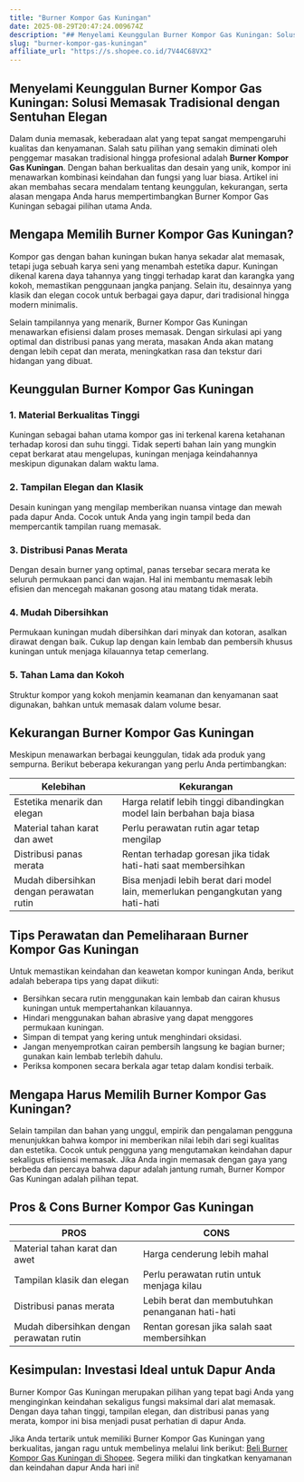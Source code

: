 ```yaml
---
title: "Burner Kompor Gas Kuningan"
date: 2025-08-29T20:47:24.009674Z
description: "## Menyelami Keunggulan Burner Kompor Gas Kuningan: Solusi Memasak Tradisional dengan Sentuhan Elegan..."
slug: "burner-kompor-gas-kuningan"
affiliate_url: "https://s.shopee.co.id/7V44C68VX2"
---
```

## Menyelami Keunggulan Burner Kompor Gas Kuningan: Solusi Memasak Tradisional dengan Sentuhan Elegan

Dalam dunia memasak, keberadaan alat yang tepat sangat mempengaruhi kualitas dan kenyamanan. Salah satu pilihan yang semakin diminati oleh penggemar masakan tradisional hingga profesional adalah **Burner Kompor Gas Kuningan**. Dengan bahan berkualitas dan desain yang unik, kompor ini menawarkan kombinasi keindahan dan fungsi yang luar biasa. Artikel ini akan membahas secara mendalam tentang keunggulan, kekurangan, serta alasan mengapa Anda harus mempertimbangkan Burner Kompor Gas Kuningan sebagai pilihan utama Anda.

## Mengapa Memilih Burner Kompor Gas Kuningan?

Kompor gas dengan bahan kuningan bukan hanya sekadar alat memasak, tetapi juga sebuah karya seni yang menambah estetika dapur. Kuningan dikenal karena daya tahannya yang tinggi terhadap karat dan karangka yang kokoh, memastikan penggunaan jangka panjang. Selain itu, desainnya yang klasik dan elegan cocok untuk berbagai gaya dapur, dari tradisional hingga modern minimalis.

Selain tampilannya yang menarik, Burner Kompor Gas Kuningan menawarkan efisiensi dalam proses memasak. Dengan sirkulasi api yang optimal dan distribusi panas yang merata, masakan Anda akan matang dengan lebih cepat dan merata, meningkatkan rasa dan tekstur dari hidangan yang dibuat.

## Keunggulan Burner Kompor Gas Kuningan

### 1. Material Berkualitas Tinggi

Kuningan sebagai bahan utama kompor gas ini terkenal karena ketahanan terhadap korosi dan suhu tinggi. Tidak seperti bahan lain yang mungkin cepat berkarat atau mengelupas, kuningan menjaga keindahannya meskipun digunakan dalam waktu lama.

### 2. Tampilan Elegan dan Klasik

Desain kuningan yang mengilap memberikan nuansa vintage dan mewah pada dapur Anda. Cocok untuk Anda yang ingin tampil beda dan mempercantik tampilan ruang memasak.

### 3. Distribusi Panas Merata

Dengan desain burner yang optimal, panas tersebar secara merata ke seluruh permukaan panci dan wajan. Hal ini membantu memasak lebih efisien dan mencegah makanan gosong atau matang tidak merata.

### 4. Mudah Dibersihkan

Permukaan kuningan mudah dibersihkan dari minyak dan kotoran, asalkan dirawat dengan baik. Cukup lap dengan kain lembab dan pembersih khusus kuningan untuk menjaga kilauannya tetap cemerlang.

### 5. Tahan Lama dan Kokoh

Struktur kompor yang kokoh menjamin keamanan dan kenyamanan saat digunakan, bahkan untuk memasak dalam volume besar.

## Kekurangan Burner Kompor Gas Kuningan

Meskipun menawarkan berbagai keunggulan, tidak ada produk yang sempurna. Berikut beberapa kekurangan yang perlu Anda pertimbangkan:

| Kelebihan | Kekurangan |
|---|---|
| Estetika menarik dan elegan | Harga relatif lebih tinggi dibandingkan model lain berbahan baja biasa |
| Material tahan karat dan awet | Perlu perawatan rutin agar tetap mengilap |
| Distribusi panas merata | Rentan terhadap goresan jika tidak hati-hati saat membersihkan |
| Mudah dibersihkan dengan perawatan rutin | Bisa menjadi lebih berat dari model lain, memerlukan pengangkutan yang hati-hati |

## Tips Perawatan dan Pemeliharaan Burner Kompor Gas Kuningan

Untuk memastikan keindahan dan keawetan kompor kuningan Anda, berikut adalah beberapa tips yang dapat diikuti:

- Bersihkan secara rutin menggunakan kain lembab dan cairan khusus kuningan untuk mempertahankan kilauannya.
- Hindari menggunakan bahan abrasive yang dapat menggores permukaan kuningan.
- Simpan di tempat yang kering untuk menghindari oksidasi.
- Jangan menyemprotkan cairan pembersih langsung ke bagian burner; gunakan kain lembab terlebih dahulu.
- Periksa komponen secara berkala agar tetap dalam kondisi terbaik.

## Mengapa Harus Memilih Burner Kompor Gas Kuningan?

Selain tampilan dan bahan yang unggul, empirik dan pengalaman pengguna menunjukkan bahwa kompor ini memberikan nilai lebih dari segi kualitas dan estetika. Cocok untuk pengguna yang mengutamakan keindahan dapur sekaligus efisiensi memasak. Jika Anda ingin memasak dengan gaya yang berbeda dan percaya bahwa dapur adalah jantung rumah, Burner Kompor Gas Kuningan adalah pilihan tepat.

## Pros & Cons Burner Kompor Gas Kuningan

| PROS | CONS |
|---|---|
| Material tahan karat dan awet | Harga cenderung lebih mahal |
| Tampilan klasik dan elegan | Perlu perawatan rutin untuk menjaga kilau |
| Distribusi panas merata | Lebih berat dan membutuhkan penanganan hati-hati |
| Mudah dibersihkan dengan perawatan rutin | Rentan goresan jika salah saat membersihkan |

## Kesimpulan: Investasi Ideal untuk Dapur Anda

Burner Kompor Gas Kuningan merupakan pilihan yang tepat bagi Anda yang menginginkan keindahan sekaligus fungsi maksimal dari alat memasak. Dengan daya tahan tinggi, tampilan elegan, dan distribusi panas yang merata, kompor ini bisa menjadi pusat perhatian di dapur Anda.

Jika Anda tertarik untuk memiliki Burner Kompor Gas Kuningan yang berkualitas, jangan ragu untuk membelinya melalui link berikut: [Beli Burner Kompor Gas Kuningan di Shopee](https://s.shopee.co.id/7V44C68VX2). Segera miliki dan tingkatkan kenyamanan dan keindahan dapur Anda hari ini!
